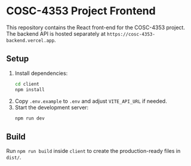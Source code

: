 # COSC-4353 Project Frontend

This repository contains the React front-end for the COSC-4353 project. The backend API is hosted separately at `https://cosc-4353-backend.vercel.app`.

## Setup

1. Install dependencies:
   ```sh
   cd client
   npm install
   ```
2. Copy `.env.example` to `.env` and adjust `VITE_API_URL` if needed.
3. Start the development server:
   ```sh
   npm run dev
   ```

## Build

Run `npm run build` inside `client` to create the production-ready files in `dist/`.
